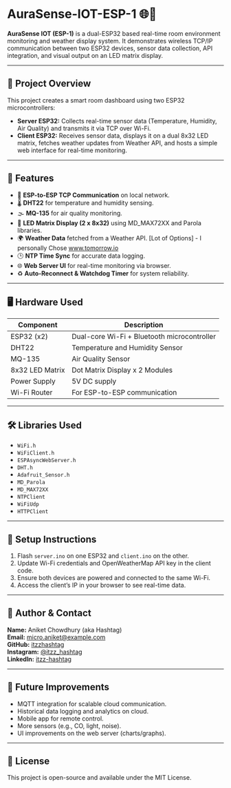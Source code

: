 # AuraSense-IOT-ESP-1 🌐🔧

**AuraSense IOT (ESP-1)** is a dual-ESP32 based real-time room environment monitoring and weather display system. It demonstrates wireless TCP/IP communication between two ESP32 devices, sensor data collection, API integration, and visual output on an LED matrix display.

---

## 📡 Project Overview

This project creates a smart room dashboard using two ESP32 microcontrollers:

- **Server ESP32:** Collects real-time sensor data (Temperature, Humidity, Air Quality) and transmits it via TCP over Wi-Fi.
- **Client ESP32:** Receives sensor data, displays it on a dual 8x32 LED matrix, fetches weather updates from Weather API, and hosts a simple web interface for real-time monitoring.

---

## 🔧 Features

- 📶 **ESP-to-ESP TCP Communication** on local network.
- 🌡️ **DHT22** for temperature and humidity sensing.
- 🌫️ **MQ-135** for air quality monitoring.
- 🔲 **LED Matrix Display (2 x 8x32)** using MD_MAX72XX and Parola libraries.
- 🌍 **Weather Data** fetched from a Weather API. [Lot of Options] - I personally Chose www.tomorrow.io
- 🕒 **NTP Time Sync** for accurate data logging.
- 🌐 **Web Server UI** for real-time monitoring via browser.
- ♻️ **Auto-Reconnect & Watchdog Timer** for system reliability.

---

## 🖥️ Hardware Used

| Component         | Description                                 |
|------------------|---------------------------------------------|
| ESP32 (x2)       | Dual-core Wi-Fi + Bluetooth microcontroller |
| DHT22            | Temperature and Humidity Sensor             |
| MQ-135           | Air Quality Sensor                          |
| 8x32 LED Matrix  | Dot Matrix Display x 2 Modules              |
| Power Supply     | 5V DC supply                                |
| Wi-Fi Router     | For ESP-to-ESP communication                |

---

## 🛠️ Libraries Used

- `WiFi.h`
- `WiFiClient.h`
- `ESPAsyncWebServer.h`
- `DHT.h`
- `Adafruit_Sensor.h`
- `MD_Parola`
- `MD_MAX72XX`
- `NTPClient`
- `WiFiUdp`
- `HTTPClient`

---

## 📝 Setup Instructions

1. Flash `server.ino` on one ESP32 and `client.ino` on the other.
2. Update Wi-Fi credentials and OpenWeatherMap API key in the client code.
3. Ensure both devices are powered and connected to the same Wi-Fi.
4. Access the client’s IP in your browser to see real-time data.

---

## 👤 Author & Contact

**Name:** Aniket Chowdhury (aka Hashtag)  
**Email:** micro.aniket@example.com  
**GitHub:** [itzzhashtag](https://github.com/itzzhashtag)  
**Instagram:** [@itzz_hashtag](https://instagram.com/itzz_hashtag)  
**LinkedIn:** [itzz-hashtag](https://www.linkedin.com/in/itzz-hashtag/)

---

## 📌 Future Improvements

- MQTT integration for scalable cloud communication.
- Historical data logging and analytics on cloud.
- Mobile app for remote control.
- More sensors (e.g., CO, light, noise).
- UI improvements on the web server (charts/graphs).

---

## 📜 License

This project is open-source and available under the MIT License.
